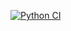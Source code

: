 [![Python CI](https://github.com/chagit-mor/ci-demo/actions/workflows/python-ci.yml/badge.svg)](https://github.com/chagit-mor/ci-demo/actions/workflows/python-ci.yml)
